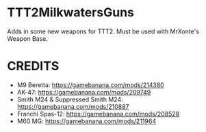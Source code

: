 # TTT2MilkwatersGuns
Adds in some new weapons for TTT2. Must be used with MrXonte's Weapon Base.

# CREDITS
- M9 Beretta: https://gamebanana.com/mods/214380
- AK-47: https://gamebanana.com/mods/209749
- Smith M24 & Suppressed Smith M24: https://gamebanana.com/mods/210887
- Franchi Spas-12: https://gamebanana.com/mods/208528
- M60 MG: https://gamebanana.com/mods/211964

